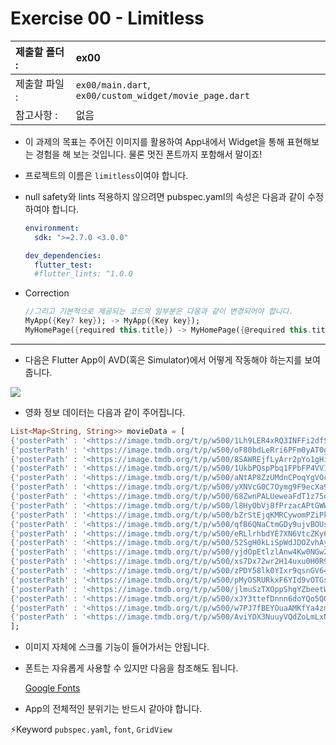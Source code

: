 # Exercise 00 - Limitless

| 제출할 폴더 : | ex00                                                   |
| :------------ | :----------------------------------------------------- |
| 제출할 파일 : | `ex00/main.dart`, `ex00/custom_widget/movie_page.dart` |
| 참고사항 :    | 없음                                                   |

- 이 과제의 목표는 주어진 이미지를 활용하여 App내에서 Widget을 통해 표현해보는 경험을 해 보는 것입니다. 물론 멋진 폰트까지 포함해서 말이죠!

- 프로젝트의 이름은 `limitless`이여야 합니다.

- null safety와 lints 적용하지 않으려면 pubspec.yaml의 속성은 다음과 같이 수정하여야 합니다.

  ```yaml
  environment:
    sdk: ">=2.7.0 <3.0.0"
  
  dev_dependencies:
    flutter_test:
  	#flutter_lints: ^1.0.0
  ```

- Correction

  ```dart
  //그리고 기본적으로 제공되는 코드의 일부분은 다음과 같이 변경되어야 합니다.
  MyApp({Key? key}); -> MyApp({Key key});
  MyHomePage({required this.title}) -> MyHomePage({@required this.title})
  ```

---

- 다음은 Flutter App이 AVD(혹은 Simulator)에서 어떻게 작동해야 하는지를 보여줍니다.

<img  align="center" src="../../.src/day03_ex00_00.gif">  


  - 영화 정보 데이터는 다음과 같이 주어집니다.

```dart
List<Map<String, String>> movieData = [
{'posterPath' : '<https://image.tmdb.org/t/p/w500/1Lh9LER4xRQ3INFFi2dfS2hpRwv.jpg>'},
{'posterPath' : '<https://image.tmdb.org/t/p/w500/oF80bdLeRri6PFm0yAT0gRNQoDG.jpg>'},
{'posterPath' : '<https://image.tmdb.org/t/p/w500/8SAWREjfLyArr2pYo1gHihCthY8.jpg>'},
{'posterPath' : '<https://image.tmdb.org/t/p/w500/1UkbPQspPbq1FPbFP4VV1ELCfSN.jpg>'},
{'posterPath' : '<https://image.tmdb.org/t/p/w500/aNtAP8ZzUMdnCPoqYgVOcgI0Eh4.jpg>'},
{'posterPath' : '<https://image.tmdb.org/t/p/w500/yXNVcG0C7Oymg9F9ecXa9MWVwj8.jpg>'},
{'posterPath' : '<https://image.tmdb.org/t/p/w500/68ZwnPALUeweaFdT1z75oXJ4Xie.jpg>'},
{'posterPath' : '<https://image.tmdb.org/t/p/w500/l8HyObVj8fPrzacAPtGWWLDhcfh.jpg>'},
{'posterPath' : '<https://image.tmdb.org/t/p/w500/bZrStEjqKMRCywomPZiPkOWZpXL.jpg>'},
{'posterPath' : '<https://image.tmdb.org/t/p/w500/qfB6QNaCtmGDy9ujvBOUs7UaPx.jpg>'},
{'posterPath' : '<https://image.tmdb.org/t/p/w500/eRLlrhbdYE7XN6VtcZKy6o2BsOw.jpg>'},
{'posterPath' : '<https://image.tmdb.org/t/p/w500/52SgH0kLiSpWdJDOZvhAyy34uhe.jpg>'},
{'posterPath' : '<https://image.tmdb.org/t/p/w500/yjdOpEtlzlAnw4Kw0NGw25VrbIb.jpg>'},
{'posterPath' : '<https://image.tmdb.org/t/p/w500/xs7Dx72wr2H14uxu0H0R9ljDZk7.jpg>'},
{'posterPath' : '<https://image.tmdb.org/t/p/w500/zPDY58lk0YIxr9qsnGV64PEnjkI.jpg>'},
{'posterPath' : '<https://image.tmdb.org/t/p/w500/pMyOSRURkxF6YId9vOTGsBH1jRb.jpg>'},
{'posterPath' : '<https://image.tmdb.org/t/p/w500/jlmuSzTXOppShgYZbeetWTFTi6P.jpg>'},
{'posterPath' : '<https://image.tmdb.org/t/p/w500/xJY3ttefDnnn6doYQo5QOROgdvV.jpg>'},
{'posterPath' : '<https://image.tmdb.org/t/p/w500/w7PJ7fBEYOuaAMKfYa4zmw45v3N.jpg>'},
{'posterPath' : '<https://image.tmdb.org/t/p/w500/AviYDX3NuuyVQdZoLmLxNKp3zm8.jpg>'},
];
```

- 이미지 자체에 스크롤 기능이 들어가서는 안됩니다.

- 폰트는 자유롭게 사용할 수 있지만 다음을 참조해도 됩니다.

  [Google Fonts](https://fonts.google.com/specimen/Fruktur#standard-styles)

- App의 전체적인 분위기는 반드시 같아야 합니다.

⚡️Keyword
`pubspec.yaml`, `font`, `GridView`
